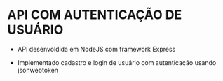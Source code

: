 # API COM AUTENTICAÇÃO DE USUÁRIO

- API desenvoldida em NodeJS com framework Express

- Implementado cadastro e login de usuário com autenticação usando jsonwebtoken